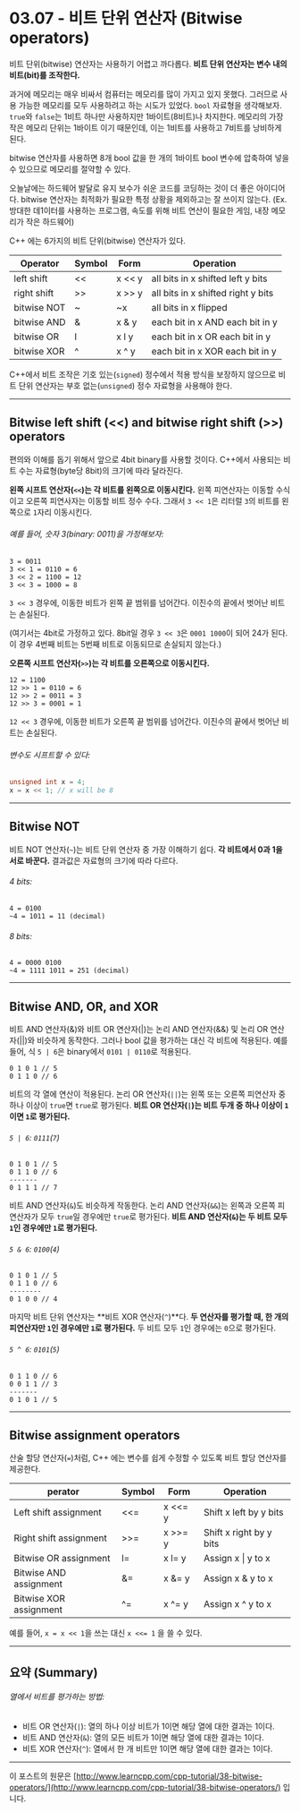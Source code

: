 # 03.07 - 비트 단위 연산자 (Bitwise operators)

비트 단위(bitwise) 연산자는 사용하기 어렵고 까다롭다. **비트 단위 연산자는 변수 내의 비트(bit)를 조작한다.**

과거에 메모리는 매우 비싸서 컴퓨터는 메모리를 많이 가지고 있지 못했다. 그러므로 사용 가능한 메모리를 모두 사용하려고 하는 시도가 있었다. `bool` 자료형을 생각해보자. `true`와 `false`는 1비트 하나만 사용하지만 1바이트(8비트)나 차지한다. 메모리의 가장 작은 메모리 단위는 1바이트 이기 때문인데, 이는 1비트를 사용하고 7비트를 낭비하게 된다.

bitwise 연산자를 사용하면 8개 bool 값을 한 개의 1바이트 bool 변수에 압축하여 넣을 수 있으므로 메모리를 절약할 수 있다. 

오늘날에는 하드웨어 발달로 유지 보수가 쉬운 코드를 코딩하는 것이 더 좋은 아이디어다. bitwise 연산자는 최적화가 필요한 특정 상황을 제외하고는 잘 쓰이지 않는다. (Ex. 방대한 데1이터를 사용하는 프로그램, 속도를 위해 비트 연산이 필요한 게임, 내장 메모리가 작은 하드웨어)

C++ 에는 6가지의 비트 단위(bitwise) 연산자가 있다.

| Operator    | Symbol | Form   | Operation                          |
| ----------- | ------ | ------ | ---------------------------------- |
| left shift  | <<     | x << y | all bits in x shifted left y bits  |
| right shift | >>     | x >> y | all bits in x shifted right y bits |
| bitwise NOT | ~      | ~x     | all bits in x flipped              |
| bitwise AND | &      | x & y  | each bit in x AND each bit in y    |
| bitwise OR  | l      | x l y  | each bit in x OR each bit in y     |
| bitwise XOR | ^      | x ^ y  | each bit in x XOR each bit in y    |

C++에서 비트 조작은 기호 있는(`signed`) 정수에서 적용 방식을 보장하지 않으므로 비트 단위 연산자는 부호 없는(`unsigned`) 정수 자료형을 사용해야 한다. 

---

## Bitwise left shift (<<) and bitwise right shift (>>) operators

편의와 이해를 돕기 위해서 앞으로 4bit binary를 사용할 것이다. C++에서 사용되는 비트 수는 자료형(byte당 8bit)의 크기에 따라 달라진다.

**왼쪽 시프트 연산자(`<<`)는 각 비트를 왼쪽으로 이동시킨다.** 왼쪽 피연산자는 이동할 수식이고 오른쪽 피연사자는 이동할 비트 정수 수다. 그래서 `3 << 1`은 리터럴 `3`의 비트를 왼쪽으로 `1`자리 이동시킨다.

###### 예를 들어, 숫자 3(binary: 0011)을 가정해보자:

```
3 = 0011
3 << 1 = 0110 = 6
3 << 2 = 1100 = 12
3 << 3 = 1000 = 8
```

`3 << 3` 경우에, 이동한 비트가 왼쪽 끝 범위를 넘어간다. 이진수의 끝에서 벗어난 비트는 손실된다.

(여기서는 4bit로 가정하고 있다. 8bit일 경우 `3 << 3`은 `0001 1000`이 되어 24가 된다. 이 경우 4번째 비트는 5번째 비트로 이동되므로 손실되지 않는다.)

**오른쪽 시프트 연산자(`>>`)는 각 비트를 오른쪽으로 이동시킨다.**

```
12 = 1100
12 >> 1 = 0110 = 6
12 >> 2 = 0011 = 3
12 >> 3 = 0001 = 1
```

`12 << 3` 경우에, 이동한 비트가 오른쪽 끝 범위를 넘어간다. 이진수의 끝에서 벗어난 비트는 손실된다.

###### 변수도 시프트할 수 있다:

```cpp
unsigned int x = 4;
x = x << 1; // x will be 8
```

---

## Bitwise NOT

비트 NOT 연산자(`~`)는 비트 단위 연산자 중 가장 이해하기 쉽다. **각 비트에서 0과 1을 서로 바꾼다.** 결과값은 자료형의 크기에 따라 다르다.

###### 4 bits:

```
4 = 0100
~4 = 1011 = 11 (decimal)
```

###### 8 bits:

```
4 = 0000 0100
~4 = 1111 1011 = 251 (decimal)
```

---

## Bitwise AND, OR, and XOR

비트 AND 연산자(&)와 비트 OR 연산자(|)는 논리 AND 연산자(&&) 및 논리 OR 연산자(||)와 비슷하게 동작한다. 그러나 bool 값을 평가하는 대신 각 비트에 적용된다. 예를 들어, 식 `5 | 6`은 binary에서 `0101 | 0110`로 적용된다. 

```
0 1 0 1 // 5
0 1 1 0 // 6
```

비트의 각 열에 연산이 적용된다. 논리 OR 연산자(`||`)는 왼쪽 또는 오른쪽 피연산자 중 하나 이상이 `true`면 `true`로 평가된다. **비트 OR 연산자(`|`)는 비트 두개 중 하나 이상이 `1`이면 `1`로 평가된다.**

###### `5 | 6`: `0111`(`7`)

```
0 1 0 1 // 5
0 1 1 0 // 6
-------
0 1 1 1 // 7
```

비트 AND 연산자(`&`)도 비슷하게 작동한다. 논리 AND 연산자(`&&`)는 왼쪽과 오른쪽 피연산자가 모두 `true`일 경우에만 `true`로 평가된다. **비트 AND 연산자(`&`)는 두 비트 모두 `1`인 경우에만 `1`로 평가된다.**

###### `5 & 6`: `0100`(`4`)

```
0 1 0 1 // 5
0 1 1 0 // 6
--------
0 1 0 0 // 4
```

마지막 비트 단위 연산자는 **비트 XOR 연산자(`^`)**다. **두 연산자를 평가할 때, 한 개의 피연산자만 `1`인 경우에만 `1`로 평가된다.** 두 비트 모두 `1`인 경우에는 `0`으로 평가된다.

###### `5 ^ 6`: `0101`(`5`)

```
0 1 1 0 // 6
0 0 1 1 // 3
-------
0 1 0 1 // 5
```

---

## Bitwise assignment operators

산술 할당 연산자(`=`)처럼, C++ 에는 변수를 쉽게 수정할 수 있도록 비트 할당 연산자를 제공한다.

| perator                | Symbol | Form    | Operation               |
| ---------------------- | ------ | ------- | ----------------------- |
| Left shift assignment  | <<=    | x <<= y | Shift x left by y bits  |
| Right shift assignment | >>=    | x >>= y | Shift x right by y bits |
| Bitwise OR assignment  | l=     | x l= y  | Assign x \| y to x      |
| Bitwise AND assignment | &=     | x &= y  | Assign x & y to x       |
| Bitwise XOR assignment | ^=     | x ^= y  | Assign x ^ y to x       |

예를 들어, `x = x << 1`을 쓰는 대신 `x <<= 1` 을 쓸 수 있다.

---

## 요약 (Summary)

###### 열에서 비트를 평가하는 방법:

- 비트 OR 연산자(`|`): 열의 하나 이상 비트가 1이면 해당 열에 대한 결과는 1이다. 
- 비트 AND 연산자(`&`): 열의 모든 비트가 1이면 해당 열에 대한 결과는 1이다.
- 비트 XOR 연산자(`^`): 열에서 한 개 비트만 1이면 해당 열에 대한 결과는 1이다.

---

이 포스트의 원문은 [http://www.learncpp.com/cpp-tutorial/38-bitwise-operators/](http://www.learncpp.com/cpp-tutorial/38-bitwise-operators/) 입니다.